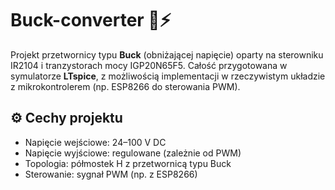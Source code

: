 # Buck-converter 🚧⚡

Projekt przetwornicy typu **Buck** (obniżającej napięcie) oparty na sterowniku IR2104 i tranzystorach mocy IGP20N65F5. Całość przygotowana w symulatorze **LTspice**, z możliwością implementacji w rzeczywistym układzie z mikrokontrolerem (np. ESP8266 do sterowania PWM).

## ⚙️ Cechy projektu

- Napięcie wejściowe: 24–100 V DC
- Napięcie wyjściowe: regulowane (zależnie od PWM)
- Topologia: półmostek H z przetwornicą typu Buck
- Sterowanie: sygnał PWM (np. z ESP8266)